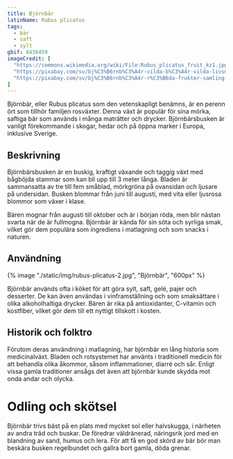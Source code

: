 ```yaml
---
title: Björnbär
latinName: Rubus plicatus
tags:
  - bär
  - saft
  - sylt
gbif: 8436459
imageCredit: [
  "https://commons.wikimedia.org/wiki/File:Rubus_plicatus_fruit_kz1.jpg",
  "https://pixabay.com/sv/bj%C3%B6rnb%C3%A4r-vilda-b%C3%A4r-vilda-livsmedel-2344191/",
  "https://pixabay.com/sv/bj%C3%B6rnb%C3%A4r-r%C3%B6da-frukter-samling-natur-263313/"
]
---
```


Björnbär, eller Rubus plicatus som den vetenskapligt benämns, är en perenn ört som tillhör familjen rosväxter. Denna växt är populär för sina mörka, saftiga bär som används i många maträtter och drycker. Björnbärsbusken är vanligt förekommande i skogar, hedar och på öppna marker i Europa, inklusive Sverige.

## Beskrivning

Björnbärsbusken är en buskig, kraftigt växande och taggig växt med bågböjda stammar som kan bli upp till 3 meter långa. Bladen är sammansatta av tre till fem småblad, mörkgröna på ovansidan och ljusare på undersidan. Busken blommar från juni till augusti, med vita eller ljusrosa blommor som växer i klase.

Bären mognar från augusti till oktober och är i början röda, men blir nästan svarta när de är fullmogna. Björnbär är kända för sin söta och syrliga smak, vilket gör dem populära som ingrediens i matlagning och som snacks i naturen.

## Användning

{% image "./static/img/rubus-plicatus-2.jpg", "Björnbär", "600px" %}

Björnbär används ofta i köket för att göra sylt, saft, gelé, pajer och desserter. De kan även användas i vinframställning och som smaksättare i olika alkoholhaltiga drycker. Bären är rika på antioxidanter, C-vitamin och kostfiber, vilket gör dem till ett nyttigt tillskott i kosten.

## Historik och folktro

Förutom deras användning i matlagning, har björnbär en lång historia som medicinalväxt. Bladen och rotsystemet har använts i traditionell medicin för att behandla olika åkommor, såsom inflammationer, diarré och sår. Enligt vissa gamla traditioner ansågs det även att björnbär kunde skydda mot onda andar och olycka.

# Odling och skötsel

Björnbär trivs bäst på en plats med mycket sol eller halvskugga, i närheten av andra träd och buskar. De föredrar väldränerad, näringsrik jord med en blandning av sand, humus och lera. För att få en god skörd av bär bör man beskära busken regelbundet och gallra bort gamla, döda grenar.
